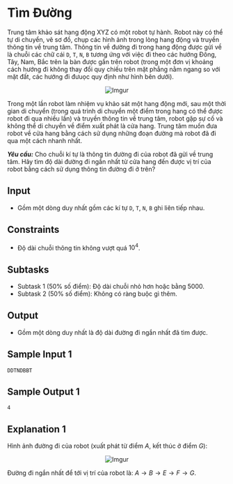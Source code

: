 # Tìm Đường

Trung tâm khảo sát hang động XYZ có một robot tự hành. Robot này có thể tự di chuyển, vẽ sơ đồ, chụp các hình ảnh trong lòng hang động và truyền thông tin về trung tâm. Thông tin về đường đi trong hang động được gửi về là chuỗi các chữ cái `D`, `T`, `N`, `B` tương ứng với việc đi theo các hướng Đông, Tây, Nam, Bắc trên la bàn được gắn trên robot (trong một đơn vị khoảng cách hướng đi không thay đổi quy chiếu trên mặt phẳng nằm ngang so với mặt đất, các hướng đi đưuọc quy định như hình bên dưới).                

<center>

![Imgur](https://i.imgur.com/pXUgyM7.png) 
</center>

Trong một lần robot làm nhiệm vụ khảo sát một hang động mới, sau một thời gian di chuyển (trong quá trình di chuyển một điểm trong hang có thể được robot đi qua nhiều lần) và truyền thông tin về trung tâm, robot gặp sự cố và không thể di chuyển về điểm xuất phát là cửa hang. Trung tâm muốn đưa robot về cửa hang bằng cách sử dụng những đoạn đường mà robot đã đi qua một cách nhanh nhất. 

***Yêu cầu:*** Cho chuỗi kí tự là thông tin đường đi của robot đã gửi về trung tâm. Hãy tìm độ dài đường đi ngắn nhất từ cửa hang đến được vị trí của robot bằng cách sử dụng thông tin đường đi ở trên?

## Input

- Gồm một dòng duy nhất gồm các kí tự `D`, `T`, `N`, `B` ghi liên tiếp nhau. 

## Constraints

- Độ dài chuỗi thông tin không vượt quá $10^4$.

## Subtasks

- Subtask $1$ ($50\%$ số điểm): Độ dài chuỗi nhỏ hơn hoặc bằng $5000$.
- Subtask $2$ ($50\%$ số điểm): Không có ràng buộc gì thêm.

## Output

- Gồm một dòng duy nhất là độ dài đường đi ngắn nhất đã tìm được.

## Sample Input 1

```
DDTNDBBT
```

## Sample Output 1

```
4
```

## Explanation 1

Hình ảnh đường đi của robot (xuất phát từ điểm $A$, kết thúc ở điểm $G$):

<center>

![Imgur](https://i.imgur.com/PFNlznI.png)
</center>

Đường đi ngắn nhất để tới vị trí của robot là: $A \to B \to E \to F \to G$.



